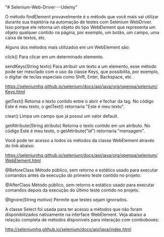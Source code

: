 "# Selenium-Web-Driver---Udemy" 

O método findElement provavelmente é o método que você mais vai utilizar durante sua trajetória na automação de testes com Selenium WebDriver. Isso porque ele retorna um objeto do tipo WebElement que representa um objeto qualquer contido na página, por exemplo, um botão, um campo, uma caixa de textos, etc.

Alguns dos métodos mais utilizados em um WebElement são:

click() 
Para clicar em um determinado elemento.

sendKeys(String texto) 
Para atribuir um texto a um elemento, esse método pode ser mesclado com o uso da classe Keys, que possibilita, por exemplo, o digitar de teclas especiais como Shift, Enter, Backspace, etc.

https://seleniumhq.github.io/selenium/docs/api/java/org/openqa/selenium/Keys.html

getText() 
Retorna o texto contido entre o abrir e fechar da tag. No código <a id="mensagem">Este é meu texto</a>, o getText() retornaria "Este é meu texto".

clear() 
Limpa um campo que já possui um valor default.

getAttribute(String atributo) 
Retorna o texto contido em um atributo. No código <a id="mensagem">Este é meu texto</a>, o getAttribute("id") retornaria "mensagem".

Você pode ter acesso a todos os métodos da classe WebElement através do link abaixo:

https://seleniumhq.github.io/selenium/docs/api/java/org/openqa/selenium/WebElement.html

@BeforeClass
Método público, sem retorno e estático usado para executar comandos antes da execução do primeiro teste contido no projeto.

@AfterClass
Método público, sem retorno e estático usado para executar comandos depois da execução do último teste contido no projeto.

@Ignore(String motivo)
Permite que testes sejam ignorados.

A classe Select foi usada para ter acesso a métodos que não foram disponibilizados nativamente na interface WebElement. Veja abaixo a relação completa de métodos disponíveis para interação com comboboxes:

http://seleniumhq.github.io/selenium/docs/api/java/index.html
